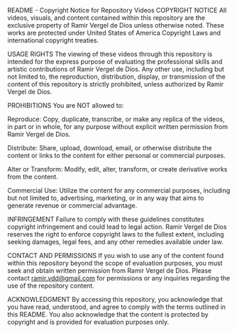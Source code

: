 README - Copyright Notice for Repository Videos
COPYRIGHT NOTICE
All videos, visuals, and content contained within this repository are the exclusive property of Ramir Vergel de Dios unless otherwise noted. These works are protected under United States of America Copyright Laws and international copyright treaties.

USAGE RIGHTS
The viewing of these videos through this repository is intended for the express purpose of evaluating the professional skills and artistic contributions of Ramir Vergel de Dios. Any other use, including but not limited to, the reproduction, distribution, display, or transmission of the content of this repository is strictly prohibited, unless authorized by Ramir Vergel de Dios.

PROHIBITIONS
You are NOT allowed to:

Reproduce: Copy, duplicate, transcribe, or make any replica of the videos, in part or in whole, for any purpose without explicit written permission from Ramir Vergel de Dios.

Distribute: Share, upload, download, email, or otherwise distribute the content or links to the content for either personal or commercial purposes.

Alter or Transform: Modify, edit, alter, transform, or create derivative works from the content.

Commercial Use: Utilize the content for any commercial purposes, including but not limited to, advertising, marketing, or in any way that aims to generate revenue or commercial advantage.

INFRINGEMENT
Failure to comply with these guidelines constitutes copyright infringement and could lead to legal action. Ramir Vergel de Dios reserves the right to enforce copyright laws to the fullest extent, including seeking damages, legal fees, and any other remedies available under law.

CONTACT AND PERMISSIONS
If you wish to use any of the content found within this repository beyond the scope of evaluation purposes, you must seek and obtain written permission from Ramir Vergel de Dios. Please contact ramir.vdd@gmail.com for permissions or any inquiries regarding the use of the repository content.

ACKNOWLEDGMENT
By accessing this repository, you acknowledge that you have read, understood, and agree to comply with the terms outlined in this README. You also acknowledge that the content is protected by copyright and is provided for evaluation purposes only.
